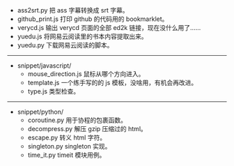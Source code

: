 + ass2srt.py 把 ass 字幕转换成 srt 字幕。
+ github_print.js 打印 github 的代码用的 bookmarklet。
+ verycd.js 输出 verycd 页面的全部 ed2k 链接，现在没什么用了……
+ yuedu.js 将网易云阅读里的书本内容提取出来。
+ yuedu.py 下载网易云阅读的脚本。

------

+ snippet/javascript/
    - mouse_direction.js 鼠标从哪个方向进入。
    - template.js 一个练手写的的 js 模板，没啥用，有机会再改进。
    - type.js 类型检查。

------

+ snippet/python/
    - coroutine.py 用于协程的包裹函数。
    - decompress.py 解压 gzip 压缩过的 html。
    - escape.py 转义 html 字符。
    - singleton.py singleton 实现。
    - time_it.py timeit 模块用例。
